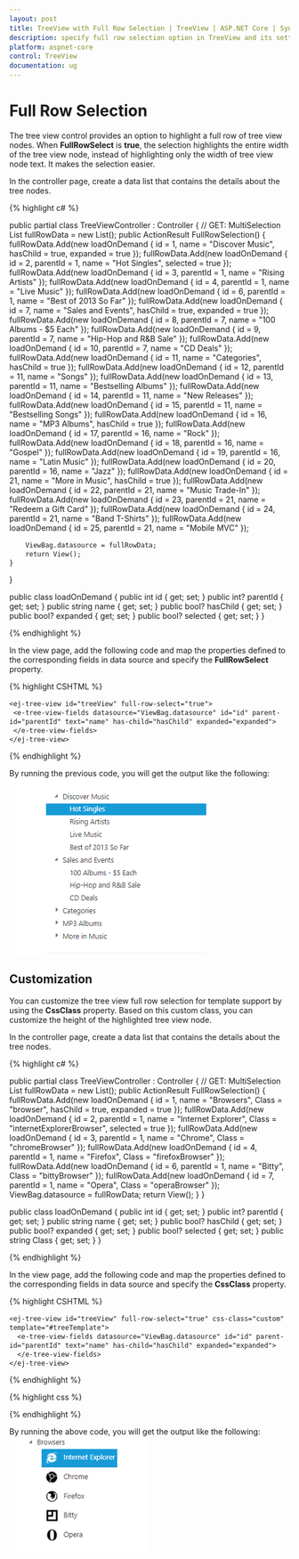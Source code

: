 ```yaml
---
layout: post
title: TreeView with Full Row Selection | TreeView | ASP.NET Core | Syncfusion
description: specify full row selection option in TreeView and its settings
platform: aspnet-core
control: TreeView
documentation: ug
---
```


# Full Row Selection

The tree view control provides an option to highlight a full row of tree view nodes. When **FullRowSelect** is **true**, the selection highlights the entire width of the tree view node, instead of highlighting only the width of tree view node text. It makes the selection easier.

In the controller page, create a data list that contains the details about the tree nodes.

{% highlight c# %}

public partial class TreeViewController : Controller
{
    // GET: MultiSelection
    List<loadOnDemand> fullRowData = new List<loadOnDemand>();
    public ActionResult FullRowSelection()
    {
        fullRowData.Add(new loadOnDemand { id = 1, name = "Discover Music", hasChild = true, expanded = true });
        fullRowData.Add(new loadOnDemand { id = 2, parentId = 1, name = "Hot Singles", selected = true });
        fullRowData.Add(new loadOnDemand { id = 3, parentId = 1, name = "Rising Artists" });
        fullRowData.Add(new loadOnDemand { id = 4, parentId = 1, name = "Live Music" });
        fullRowData.Add(new loadOnDemand { id = 6, parentId = 1, name = "Best of 2013 So Far" });
        fullRowData.Add(new loadOnDemand { id = 7, name = "Sales and Events", hasChild = true, expanded = true });
        fullRowData.Add(new loadOnDemand { id = 8, parentId = 7, name = "100 Albums - $5 Each" });
        fullRowData.Add(new loadOnDemand { id = 9, parentId = 7, name = "Hip-Hop and R&B Sale" });
        fullRowData.Add(new loadOnDemand { id = 10, parentId = 7, name = "CD Deals" });
        fullRowData.Add(new loadOnDemand { id = 11, name = "Categories", hasChild = true });
        fullRowData.Add(new loadOnDemand { id = 12, parentId = 11, name = "Songs" });
        fullRowData.Add(new loadOnDemand { id = 13, parentId = 11, name = "Bestselling Albums" });
        fullRowData.Add(new loadOnDemand { id = 14, parentId = 11, name = "New Releases" });
        fullRowData.Add(new loadOnDemand { id = 15, parentId = 11, name = "Bestselling Songs" });
        fullRowData.Add(new loadOnDemand { id = 16, name = "MP3 Albums", hasChild = true });
        fullRowData.Add(new loadOnDemand { id = 17, parentId = 16, name = "Rock" });
        fullRowData.Add(new loadOnDemand { id = 18, parentId = 16, name = "Gospel" });
        fullRowData.Add(new loadOnDemand { id = 19, parentId = 16, name = "Latin Music" });
        fullRowData.Add(new loadOnDemand { id = 20, parentId = 16, name = "Jazz" });
        fullRowData.Add(new loadOnDemand { id = 21, name = "More in Music", hasChild = true });
        fullRowData.Add(new loadOnDemand { id = 22, parentId = 21, name = "Music Trade-In" });
        fullRowData.Add(new loadOnDemand { id = 23, parentId = 21, name = "Redeem a Gift Card" });
        fullRowData.Add(new loadOnDemand { id = 24, parentId = 21, name = "Band T-Shirts" });
        fullRowData.Add(new loadOnDemand { id = 25, parentId = 21, name = "Mobile MVC" });

        ViewBag.datasource = fullRowData;
        return View();
    }
}

public class loadOnDemand
{
    public int id { get; set; }
    public int? parentId { get; set; }
    public string name { get; set; }
    public bool? hasChild { get; set; }
    public bool? expanded { get; set; }
    public bool? selected { get; set; }
}

{% endhighlight %}

In the view page, add the following code and map the properties defined to the corresponding fields in data source and specify the **FullRowSelect** property.

{% highlight CSHTML %}

    <ej-tree-view id="treeView" full-row-select="true">
	 <e-tree-view-fields datasource="ViewBag.datasource" id="id" parent-id="parentId" text="name" has-child="hasChild" expanded="expanded">
	 </e-tree-view-fields>
	</ej-tree-view>

{% endhighlight %}

By running the previous code, you will get the output like the following:
![](Fullrowselection_images/selection1.png)

## Customization

You can customize the tree view full row selection for template support by using the **CssClass** property. Based on this custom class, you can customize the height of the highlighted tree view node.

In the controller page, create a data list that contains the details about the tree nodes.

{% highlight c# %}

public partial class TreeViewController : Controller
{
    // GET: MultiSelection
    List<loadOnDemand> fullRowData = new List<loadOnDemand>();
    public ActionResult FullRowSelection()
    {
        fullRowData.Add(new loadOnDemand { id = 1, name = "Browsers", Class = "browser", hasChild = true, expanded = true });
        fullRowData.Add(new loadOnDemand { id = 2, parentId = 1, name = "Internet Explorer", Class = "internetExplorerBrowser", selected = true });
        fullRowData.Add(new loadOnDemand { id = 3, parentId = 1, name = "Chrome", Class = "chromeBrowser" });
        fullRowData.Add(new loadOnDemand { id = 4, parentId = 1, name = "Firefox", Class = "firefoxBrowser" });
        fullRowData.Add(new loadOnDemand { id = 6, parentId = 1, name = "Bitty", Class = "bittyBrowser" });
        fullRowData.Add(new loadOnDemand { id = 7, parentId = 1, name = "Opera", Class = "operaBrowser" });
        ViewBag.datasource = fullRowData;
        return View();
    }
}

public class loadOnDemand
{
        public int id { get; set; }
        public int? parentId { get; set; }
        public string name { get; set; }
        public bool? hasChild { get; set; }
        public bool? expanded { get; set; }
        public bool? selected { get; set; }
        public string Class { get; set; }
}

{% endhighlight %}

In the view page, add the following code and map the properties defined to the corresponding fields in data source and specify the **CssClass** property.

{% highlight CSHTML %}

    <ej-tree-view id="treeView" full-row-select="true" css-class="custom" template="#treeTemplate">
	  <e-tree-view-fields datasource="ViewBag.datasource" id="id" parent-id="parentId" text="name" has-child="hasChild" expanded="expanded"> 
	  </e-tree-view-fields>
	</ej-tree-view>

<script id="treeTemplate" type="text/x-jsrender">

    {{"{{"}}if !hasChild{{}}}}
    <span class="con-img {{"{{"}}>Class{{}}}}"></span>
    {{"{{"}}/if{{}}}}
    {{"{{"}}>name{{}}}}

</script>
	
{% endhighlight %}

{% highlight css %}

<style>
	.custom .con-img {
        background-image: url("http://mvc.syncfusion.com/demos/web/images/toolbar/browserl.png");
        background-repeat: no-repeat;
        height: 32px;
        width: 32px;
        display: inline-block;
        overflow: hidden;
        background-repeat: no-repeat;
        text-align: center;
        vertical-align: middle;
    }
    
    .custom .e-li-active > .e-text-wrap .con-img {
        background-image: url("http://mvc.syncfusion.com/demos/web/images/toolbar/browserh.png");
    }
    
    .custom .e-li-hover > .e-text-wrap .con-img, .e-fullrow-wrap .e-li-focus > .e-text-wrap .con-img {
        background-image: url("http://mvc.syncfusion.com/demos/web/images/toolbar/browserl.png");
    }
    
    .custom .internetExplorerBrowser {
        background-position: -84px 0px;
    }
    
    .custom .chromeBrowser {
        background-position: -42px 0px;
    }
    
    .custom .firefoxBrowser {
        background-position: 0px 0px;
    }
    
    .custom .bittyBrowser {
        background-position: -126px 0px;
    }
    
    .custom .operaBrowser {
        background-position: -168px 0px;
    }
    
    /*customize the height of highlighting TreeView node*/
    .custom.e-fullrow-wrap .e-item ul .e-fullrow {
        margin-top: -36px;
        height: 36px;
    }

</style>

{% endhighlight %}

By running the above code, you will get the output like the following:
![](Fullrowselection_images/custom.png)